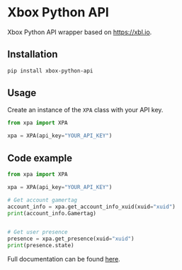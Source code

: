 # Xbox Python API
Xbox Python API wrapper based on https://xbl.io.

## Installation
```bash
pip install xbox-python-api
```

## Usage
Create an instance of the `XPA` class with your API key.
```python
from xpa import XPA

xpa = XPA(api_key="YOUR_API_KEY")
```

## Code example
```python
from xpa import XPA

xpa = XPA(api_key="YOUR_API_KEY")

# Get account gamertag
account_info = xpa.get_account_info_xuid(xuid="xuid")
print(account_info.Gamertag)


# Get user presence
presence = xpa.get_presence(xuid="xuid")
print(presence.state)
```

Full documentation can be found [here](https://github.com/Rarmash/Xbox-Python-API/docs).